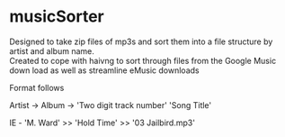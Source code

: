 # musicSorter
Designed to take zip files of mp3s and sort them into a file structure by artist and album name.  
Created to cope with haivng to sort through files from the Google Music down load as well as streamline eMusic downloads

Format follows

Artist 
  -> Album
    -> 'Two digit track number' 'Song Title'

IE - 'M. Ward' >> 'Hold Time' >> '03 Jailbird.mp3'
